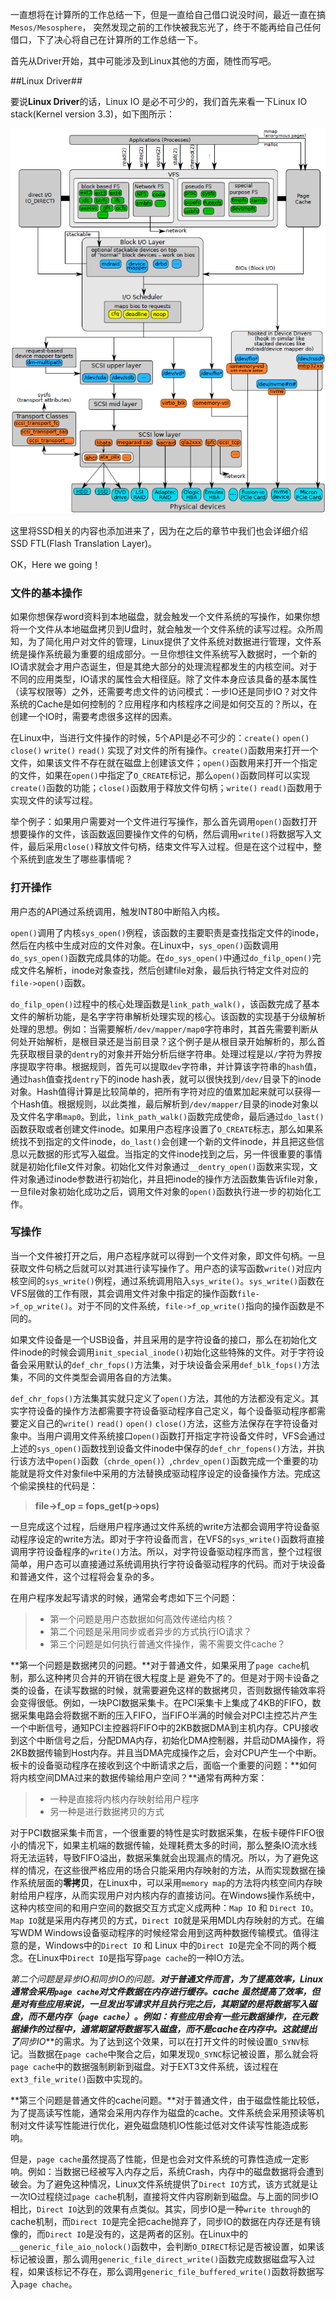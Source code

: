 

一直想将在计算所的工作总结一下，但是一直给自己借口说没时间，最近一直在搞 `Mesos/Mesosphere`， 突然发现之前的工作快被我忘光了，终于不能再给自己任何借口，下了决心将自己在计算所的工作总结一下。

首先从Driver开始，其中可能涉及到Linux其他的方面，随性而写吧。

##Linux Driver##

要说**Linux Driver**的话，Linux IO 是必不可少的，我们首先来看一下Linux IO stack(Kernel version 3.3)，如下图所示：

![Linux_IO_Stack.png](https://raw.githubusercontent.com/Sun-zhe/sun-zhe.github.io/master/images/linux/Linux_IO_Stack_Diagram.png)   

这里将SSD相关的内容也添加进来了，因为在之后的章节中我们也会详细介绍SSD FTL(Flash Translation Layer)。

OK，Here we going！

### 文件的基本操作 ###

如果你想保存word资料到本地磁盘，就会触发一个文件系统的写操作，如果你想将一个文件从本地磁盘拷贝到U盘时，就会触发一个文件系统的读写过程。众所周知，为了简化用户对文件的管理，Linux提供了文件系统对数据进行管理，文件系统是操作系统最为重要的组成部分。一旦你想往文件系统写入数据时，一个新的IO请求就会才用户态诞生，但是其绝大部分的处理流程都发生的内核空间。对于不同的应用类型，IO请求的属性会大相径庭。除了文件本身应该具备的基本属性（读写权限等）之外，还需要考虑文件的访问模式：一步IO还是同步IO？对文件系统的Cache是如何控制的？应用程序和内核程序之间是如何交互的？所以，在创建一个IO时，需要考虑很多这样的因素。

在Linux中，当进行文件操作的时候，5个API是必不可少的：`create()` `open()` `close()` `write()` `read()` 实现了对文件的所有操作。`create()`函数用来打开一个文件，如果该文件不存在就在磁盘上创建该文件；`open()`函数用来打开一个指定的文件，如果在`open()`中指定了`O_CREATE`标记，那么`open()`函数同样可以实现`create()`函数的功能；`close()`函数用于释放文件句柄；`write()` `read()`函数用于实现文件的读写过程。

举个例子：如果用户需要对一个文件进行写操作，那么首先调用`open()`函数打开想要操作的文件，该函数返回要操作文件的句柄，然后调用`write()`将数据写入文件，最后采用`close()`释放文件句柄，结束文件写入过程。但是在这个过程中，整个系统到底发生了哪些事情呢？

### 打开操作 ###

用户态的API通过系统调用，触发INT80中断陷入内核。

`open()`调用了内核`sys_open()`例程，该函数的主要职责是查找指定文件的inode，然后在内核中生成对应的文件对象。在Linux中，`sys_open()`函数调用`do_sys_open()`函数完成具体的功能。在`do_sys_open()`中通过`do_filp_open()`完成文件名解析，inode对象查找，然后创建file对象，最后执行特定文件对应的`file->open()`函数。

`do_filp_open()`过程中的核心处理函数是`link_path_walk()`，该函数完成了基本文件的解析功能，是名字字符串解析处理实现的核心。该函数的实现基于分级解析处理的思想。例如：当需要解析`/dev/mapper/map0`字符串时，其首先需要判断从何处开始解析，是根目录还是当前目录？这个例子是从根目录开始解析的，那么首先获取根目录的`dentry`的对象并开始分析后继字符串。处理过程是以`/`字符为界按序提取字符串。根据规则，首先可以提取`dev`字符串，并计算该字符串的`hash`值，通过`hash`值查找`dentry`下的inode hash表，就可以很快找到`/dev/`目录下的inode对象。Hash值得计算是比较简单的，把所有字符对应的值累加起来就可以获得一个Hash值。根据规则，以此类推，最后解析到`/dev/mapper/`目录的inode对象以及文件名字串`map0`。到此，`link_path_walk()`函数完成使命，最后通过`do_last()`函数获取或者创建文件inode。如果用户态程序设置了`O_CREATE`标志，那么如果系统找不到指定的文件inode，`do_last()`会创建一个新的文件inode，并且把这些信息以元数据的形式写入磁盘。当指定的文件inode找到之后，另一件很重要的事情就是初始化file文件对象。初始化文件对象通过`__dentry_open()`函数来实现，文件对象通过inode参数进行初始化，并且把inode的操作方法函数集告诉file对象，一旦file对象初始化成功之后，调用文件对象的`open()`函数执行进一步的初始化工作。

### 写操作 ###

当一个文件被打开之后，用户态程序就可以得到一个文件对象，即文件句柄。一旦获取文件句柄之后就可以对其进行读写操作了。用户态的读写函数`write()`对应内核空间的`sys_write()`例程，通过系统调用陷入`sys_write()`。`sys_write()`函数在VFS层做的工作有限，其会调用文件对象中指定的操作函数`file->f_op_write()`。对于不同的文件系统，`file->f_op_write()`指向的操作函数是不同的。

如果文件设备是一个USB设备，并且采用的是字符设备的接口，那么在初始化文件inode的时候会调用`init_special_inode()`初始化这些特殊的文件。对于字符设备会采用默认的`def_chr_fops()`方法集，对于块设备会采用`def_blk_fops()`方法集，不同的文件类型会调用各自的方法集。

`def_chr_fops()`方法集其实就只定义了`open()`方法，其他的方法都没有定义。其实字符设备的操作方法都需要字符设备驱动程序自己定义，每个设备驱动程序都需要定义自己的`write()` `read()` `open()` `close()`方法，这些方法保存在字符设备对象中。当用户调用文件系统接口`open()`函数打开指定字符设备文件时，VFS会通过上述的`sys_open()`函数找到设备文件inode中保存的`def_chr_fopens()`方法，并执行该方法中`open()`函数（`chrde_open()`）,`chrdev_open()`函数完成一个重要的功能就是将文件对象file中采用的方法替换成驱动程序设定的设备操作方法。完成这个偷梁换柱的代码是：
> **file->f_op = fops_get(p->ops)**

一旦完成这个过程，后继用户程序通过文件系统的write方法都会调用字符设备驱动程序设定的write方法。即对于字符设备而言，在VFS的`sys_write()`函数将直接调用字符设备程序的`write()`方法。所以，对字符设备驱动程序而言，整个过程很简单，用户态可以直接通过系统调用执行字符设备驱动程序的代码。而对于块设备和普通文件，这个过程将会复杂的多。

在用户程序发起写请求的时候，通常会考虑如下三个问题：
> * 第一个问题是用户态数据如何高效传递给内核？
> * 第二个问题是采用同步或者异步的方式执行IO请求？
> * 第三个问题是如何执行普通文件操作，需不需要文件cache？

**第一个问题是数据拷贝的问题。**对于普通文件，如果采用了`page cache`机制，那么这种拷贝合并的开销在很大程度上是 避免不了的。但是对于网卡设备之类的设备，在读写数据的时候，就需要避免这样的数据拷贝，否则数据传输效率将会变得很低。例如，一块PCI数据采集卡。在PCI采集卡上集成了4KB的FIFO，数据采集电路会将数据不断的压入FIFO，当FIFO半满的时候会对PCI主控芯片产生一个中断信号，通知PCI主控器将FIFO中的2KB数据DMA到主机内存。CPU接收到这个中断信号之后，分配DMA内存，初始化DMA控制器，并启动DMA操作，将2KB数据传输到Host内存。并且当DMA完成操作之后，会对CPU产生一个中断。板卡的设备驱动程序在接收到这个中断请求之后，面临一个重要的问题：**如何将内核空间DMA过来的数据传输给用户空间？**通常有两种方案：
> * 一种是直接将内核内存映射给用户程序
> * 另一种是进行数据拷贝的方式

对于PCI数据采集卡而言，一个很重要的特性是实时数据采集，在板卡硬件FIFO很小的情况下，如果主机端的数据传输，处理耗费太多的时间，那么整条IO流水线将无法运转，导致FIFO溢出，数据采集就会出现漏点的情况。所以，为了避免这样的情况，在这些很严格应用的场合只能采用内存映射的方法，从而实现数据在操作系统层面的**零拷贝**，在Linux中，可以采用`memory map`的方法将内核空间内存映射给用户程序，从而实现用户对内核内存的直接访问。在Windows操作系统中，这种内核空间的和用户空间的数据交互方式定义成两种：`Map IO` 和 `Direct IO`。`Map IO`就是采用内存拷贝的方式，`Direct IO`就是采用MDL内存映射的方式。在编写WDM Windows设备驱动程序的时候经常会用到这两种数据传输模式。值得注意的是，Windows中的`Direct IO` 和 Linux 中的`Direct IO`是完全不同的两个概念。在Linux中`Direct IO`是指写穿`page cache`的一种IO方法。

**第二个问题是异步IO和同步IO的问题。**对于普通文件而言，为了提高效率，Linux通常会采用`page cache`对文件数据在内存进行缓存。cache 虽然提高了效率，但是对有些应用来说，一旦发出写请求并且执行完之后，其期望的是将数据写入磁盘，而不是内存（`page cache`）。例如：有些应用会有一些元数据操作，在元数据操作的过程中，通常期望将数据写入磁盘，而不是cache在内存中。这就提出了***同步IO***的需求。为了达到这个效果，可以在打开文件的时候设置`O_SYNV`标记。当数据在`page cache`中聚合之后，如果发现`O_SYNC`标记被设置，那么就会将`page cache`中的数据强制刷新到磁盘。对于EXT3文件系统，该过程在`ext3_file_write()`函数中实现的。

**第三个问题是普通文件的cache问题。**对于普通文件，由于磁盘性能比较低，为了提高读写性能，通常会采用内存作为磁盘的cache。文件系统会采用预读等机制对文件读写性能进行优化，避免磁盘随机IO性能过低对文件读写性能造成影响。

但是，`page cache`虽然提高了性能，但是也会对文件系统的可靠性造成一定影响。例如：当数据已经被写入内存之后，系统Crash，内存中的磁盘数据将会遭到破会。为了避免这种情况，Linux文件系统提供了`Direct IO`方式，该方式就是让一次IO过程绕过`page cache`机制，直接将文件内容刷新到磁盘。与上面的同步IO相比，`Direct IO`达到的效果有点类似。其实，同步IO是一种`write through`的cache机制，而`Direct IO`是完全把cache抛弃了，同步IO的数据在内存还是有镜像的，而`Direct IO`是没有的，这是两者的区别。在Linux中的`__generic_file_aio_nolock()`函数中，会判断`O_DIRECT`标记是否被设置，如果该标记被设置，那么调用`generic_file_direct_write()`函数完成数据磁盘写入过程，如果该标记不存在，那么调用`generic_file_buffered_write()`函数将数据写入`page chache`。